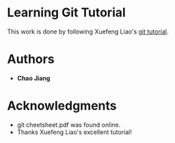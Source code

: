 # Learning Git Tutorial

This work is done by following Xuefeng Liao's [git tutorial](https://www.liaoxuefeng.com/wiki/0013739516305929606dd18361248578c67b8067c8c017b000). 

# Authors

* **Chao Jiang**

# Acknowledgments

* git cheetsheet.pdf was found online.
* Thanks Xuefeng Liao's excellent tutorial!

